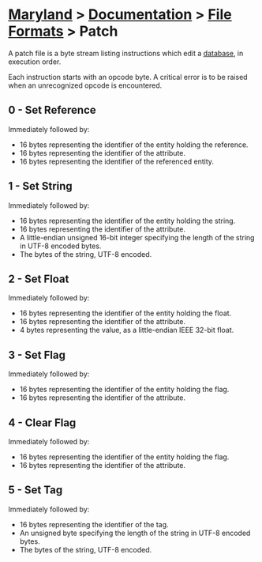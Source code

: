 # [Maryland](../../readme.md) > [Documentation](../readme.md) > [File Formats](./readme.md) > Patch

A patch file is a byte stream listing instructions which edit a [database](../architecture/database.md), in execution order.

Each instruction starts with an opcode byte.  A critical error is to be raised when an unrecognized opcode is encountered.

## 0 - Set Reference

Immediately followed by:

- 16 bytes representing the identifier of the entity holding the reference.
- 16 bytes representing the identifier of the attribute.
- 16 bytes representing the identifier of the referenced entity.

## 1 - Set String

Immediately followed by:

- 16 bytes representing the identifier of the entity holding the string.
- 16 bytes representing the identifier of the attribute.
- A little-endian unsigned 16-bit integer specifying the length of the string in UTF-8 encoded bytes.
- The bytes of the string, UTF-8 encoded.

## 2 - Set Float

Immediately followed by:

- 16 bytes representing the identifier of the entity holding the float.
- 16 bytes representing the identifier of the attribute.
- 4 bytes representing the value, as a little-endian IEEE 32-bit float.

## 3 - Set Flag

Immediately followed by:

- 16 bytes representing the identifier of the entity holding the flag.
- 16 bytes representing the identifier of the attribute.

## 4 - Clear Flag

Immediately followed by:

- 16 bytes representing the identifier of the entity holding the flag.
- 16 bytes representing the identifier of the attribute.

## 5 - Set Tag

Immediately followed by:

- 16 bytes representing the identifier of the tag.
- An unsigned byte specifying the length of the string in UTF-8 encoded bytes.
- The bytes of the string, UTF-8 encoded.
